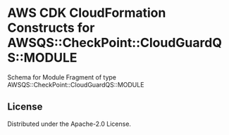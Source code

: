 # AWS CDK CloudFormation Constructs for AWSQS::CheckPoint::CloudGuardQS::MODULE

Schema for Module Fragment of type AWSQS::CheckPoint::CloudGuardQS::MODULE
## License

Distributed under the Apache-2.0 License.